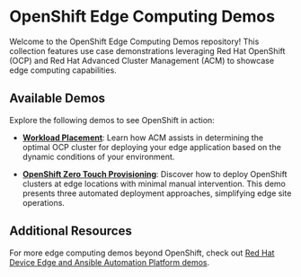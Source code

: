 # OpenShift Edge Computing Demos

Welcome to the OpenShift Edge Computing Demos repository! This collection features use case demonstrations leveraging Red Hat OpenShift (OCP) and Red Hat Advanced Cluster Management (ACM) to showcase edge computing capabilities.

## Available Demos

Explore the following demos to see OpenShift in action:

* **[Workload Placement](demos/placement/README.md)**: Learn how ACM assists in determining the optimal OCP cluster for deploying your edge application based on the dynamic conditions of your environment.

* **[OpenShift Zero Touch Provisioning](demos/ztp/README.md)**: Discover how to deploy OpenShift clusters at edge locations with minimal manual intervention. This demo presents three automated deployment approaches, simplifying edge site operations.


## Additional Resources

For more edge computing demos beyond OpenShift, check out [Red Hat Device Edge and Ansible Automation Platform demos](https://github.com/luisarizmendi/rhde-aap-gitops-demo).
